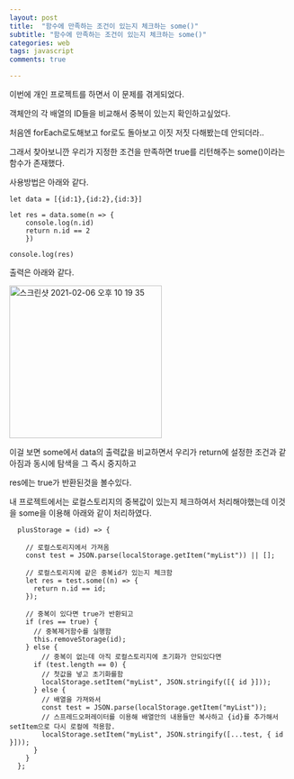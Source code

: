 ```yaml
---
layout: post
title:  "함수에 만족하는 조건이 있는지 체크하는 some()"
subtitle: "함수에 만족하는 조건이 있는지 체크하는 some()"
categories: web
tags: javascript
comments: true

---
```


이번에 개인 프로젝트를 하면서 이 문제를 겪게되었다.

객체안의 각 배열의 ID들을 비교해서 중복이 있는지 확인하고싶었다.

처음엔 forEach로도해보고 for로도 돌아보고 이짓 저짓 다해봤는데 안되더라..

그래서 찾아보니깐 우리가 지정한 조건을 만족하면 true를 리턴해주는 some()이라는 함수가 존재했다.

사용방법은 아래와 같다.

```
let data = [{id:1},{id:2},{id:3}]

let res = data.some(n => {
    console.log(n.id)
    return n.id == 2
    })

console.log(res)
```

출력은 아래와 같다.

<img width="271" alt="스크린샷 2021-02-06 오후 10 19 35" src="https://user-images.githubusercontent.com/56789064/107119196-66f54f80-68c9-11eb-8f92-2b37c3d44391.png">


이걸 보면 some에서 data의 출력값을 비교하면서 우리가 return에 설정한 조건과 같아짐과 동시에 탐색을 그 즉시 중지하고

res에는 true가 반환된것을 볼수있다.

내 프로젝트에서는 로컬스토리지의 중복값이 있는지 체크하여서 처리해야했는데 이것을 some을 이용해 아래와 같이 처리하였다.

```
  plusStorage = (id) => {
    
    // 로컬스토리지에서 가져옴
    const test = JSON.parse(localStorage.getItem("myList")) || [];

    // 로컬스토리지에 같은 중복id가 있는지 체크함
    let res = test.some((n) => {
      return n.id == id;
    });

    // 중복이 있다면 true가 반환되고
    if (res == true) {
      // 중복제거함수를 실행함
      this.removeStorage(id);
    } else {
        // 중복이 없는데 아직 로컬스토리지에 초기화가 안되있다면
      if (test.length == 0) {
        // 첫값을 넣고 초기화를함
        localStorage.setItem("myList", JSON.stringify([{ id }]));
      } else {
        // 배열을 가져와서
        const test = JSON.parse(localStorage.getItem("myList"));
        // 스프레드오퍼레이터를 이용해 배열안의 내용들만 복사하고 {id}를 추가해서 setItem으로 다시 로컬에 적용함.
        localStorage.setItem("myList", JSON.stringify([...test, { id }]));
      }
    }
  };

```